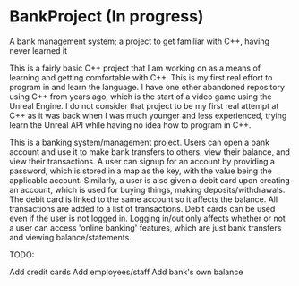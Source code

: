 # BankProject (In progress)
A bank management system; a project to get familiar with C++, having never learned it

This is a fairly basic C++ project that I am working on as a means of learning and getting comfortable with C++. This is my first real effort to program in and
learn the language. I have one other abandoned repository using C++ from years ago, which is the start of a video game using the Unreal Engine. I do not consider that project
to be my first real attempt at C++ as it was back when I was much younger and less experienced, trying learn the Unreal API while having no idea how to program in C++.


This is a banking system/management project. Users can open a bank account and use it to make bank transfers to others, view their balance, and view their 
transactions. A user can signup for an account by providing a password, which is stored in a map as the key, with the value being the applicable account.
Similarly, a user is also given a debit card upon creating an account, which is used for buying things, making deposits/withdrawals. The debit card is linked to 
the same account so it affects the balance. All transactions are added to a list of transactions. Debit cards can be used even if the user is not logged in. 
Logging in/out only affects whether or not a user can access 'online banking' features, which are just bank transfers and viewing balance/statements.

TODO:

Add credit cards
Add employees/staff
Add bank's own balance

